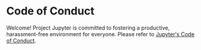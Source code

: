 # Code of Conduct

Welcome! Project Jupyter is committed to fostering a productive, harassment-free environment for everyone. Please refer to [Jupyter's Code of Conduct](https://github.com/jupyter/governance/blob/HEAD/conduct/code_of_conduct.md).
